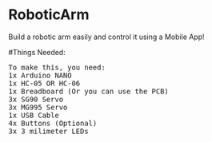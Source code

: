 # RoboticArm

Build a robotic arm easily and control it using a Mobile App!

#Things Needed:

<pre>To make this, you need:
1x Arduino NANO
1x HC-05 OR HC-06
1x Breadboard (Or you can use the PCB)
3x SG90 Servo
3x MG995 Servo
1x USB Cable
4x Buttons (Optional)
3x 3 milimeter LEDs
</pre>
